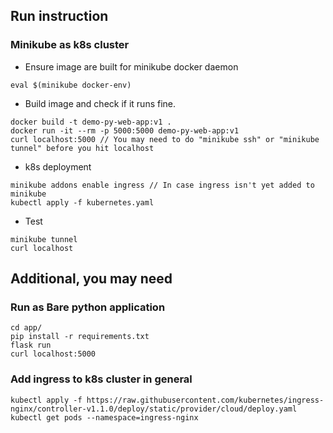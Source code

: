 ## Run instruction
### Minikube as k8s cluster
- Ensure image are built for minikube docker daemon
```
eval $(minikube docker-env)
```
- Build image and check if it runs fine.
```
docker build -t demo-py-web-app:v1 .
docker run -it --rm -p 5000:5000 demo-py-web-app:v1
curl localhost:5000 // You may need to do "minikube ssh" or "minikube tunnel" before you hit localhost
```
- k8s deployment
```
minikube addons enable ingress // In case ingress isn't yet added to minikube
kubectl apply -f kubernetes.yaml
```
- Test
```
minikube tunnel
curl localhost
```

## Additional, you may need
### Run as Bare python application 
```
cd app/
pip install -r requirements.txt
flask run
curl localhost:5000
```
### Add ingress to k8s cluster in general
```
kubectl apply -f https://raw.githubusercontent.com/kubernetes/ingress-nginx/controller-v1.1.0/deploy/static/provider/cloud/deploy.yaml
kubectl get pods --namespace=ingress-nginx
```

